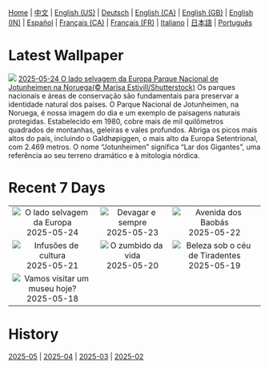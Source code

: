 [Home](../README.md) | [中文](zh-CN.md) | [English (US)](en-US.md) | [Deutsch](de-DE.md) | [English (CA)](en-CA.md) | [English (GB)](en-GB.md) | [English (IN)](en-IN.md) | [Español](es-ES.md) | [Français (CA)](fr-CA.md) | [Français (FR)](fr-FR.md) | [Italiano](it-IT.md) | [日本語](ja-JP.md) | [Português](pt-BR.md)

# Latest Wallpaper
![](https://www.bing.com/th?id=OHR.JotunheimenPark_PT-BR4332808670_UHD.jpg)
[2025-05-24 O lado selvagem da Europa Parque Nacional de Jotunheimen na Noruega(© Marisa Estivill/Shutterstock)](https://www.bing.com/th?id=OHR.JotunheimenPark_PT-BR4332808670_UHD.jpg)
Os parques nacionais e áreas de conservação são fundamentais para preservar a identidade natural dos países. O Parque Nacional de Jotunheimen, na Noruega, é nossa imagem do dia e um exemplo de paisagens naturais protegidas. Estabelecido em 1980, cobre mais de mil quilômetros quadrados de montanhas, geleiras e vales profundos. Abriga os picos mais altos do país, incluindo o Galdhøpiggen, o mais alto da Europa Setentrional, com 2.469 metros. O nome “Jotunheimen” significa “Lar dos Gigantes”, uma referência ao seu terreno dramático e à mitologia nórdica.

# Recent 7 Days
|  |  |  |
|:---:|:---:|:---:|
| ![](https://www.bing.com/th?id=OHR.JotunheimenPark_PT-BR4332808670_400x240.jpg "O lado selvagem da Europa") 2025-05-24 | ![](https://www.bing.com/th?id=OHR.ButterflyTurtle_PT-BR4108571272_400x240.jpg "Devagar e sempre") 2025-05-23 | ![](https://www.bing.com/th?id=OHR.BaobabAvenue_PT-BR2482029960_400x240.jpg "Avenida dos Baobás") 2025-05-22 |
| ![](https://www.bing.com/th?id=OHR.SongyangTeaGarden_PT-BR1905535535_400x240.jpg "Infusões de cultura") 2025-05-21 | ![](https://www.bing.com/th?id=OHR.HoneyBeeLavender_PT-BR9232518610_400x240.jpg "O zumbido da vida") 2025-05-20 | ![](https://www.bing.com/th?id=OHR.TiradentesMinasGerais_PT-BR9045751128_400x240.jpg "Beleza sob o céu de Tiradentes") 2025-05-19 |
| ![](https://www.bing.com/th?id=OHR.DufyRoom_PT-BR8646491338_400x240.jpg "Vamos visitar um museu hoje?") 2025-05-18 |  |  |

# History
[2025-05](../archives/wallpaper/pt-BR/w_2025_05.md) | [2025-04](../archives/wallpaper/pt-BR/w_2025_04.md) | [2025-03](../archives/wallpaper/pt-BR/w_2025_03.md) | [2025-02](../archives/wallpaper/pt-BR/w_2025_02.md)
